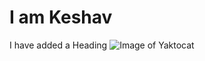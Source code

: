 # I am Keshav

I have added a Heading
![Image of Yaktocat](https://octodex.github.com/images/yaktocat.png)
